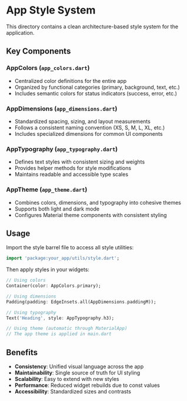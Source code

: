 # App Style System

This directory contains a clean architecture-based style system for the application.

## Key Components

### AppColors (`app_colors.dart`)
- Centralized color definitions for the entire app
- Organized by functional categories (primary, background, text, etc.)
- Includes semantic colors for status indicators (success, error, etc.)

### AppDimensions (`app_dimensions.dart`) 
- Standardized spacing, sizing, and layout measurements
- Follows a consistent naming convention (XS, S, M, L, XL, etc.)
- Includes specialized dimensions for common UI components

### AppTypography (`app_typography.dart`)
- Defines text styles with consistent sizing and weights
- Provides helper methods for style modifications
- Maintains readable and accessible type scales

### AppTheme (`app_theme.dart`)
- Combines colors, dimensions, and typography into cohesive themes
- Supports both light and dark mode
- Configures Material theme components with consistent styling

## Usage

Import the style barrel file to access all style utilities:

```dart
import 'package:your_app/utils/style.dart';
```

Then apply styles in your widgets:

```dart
// Using colors
Container(color: AppColors.primary);

// Using dimensions
Padding(padding: EdgeInsets.all(AppDimensions.paddingM));

// Using typography
Text('Heading', style: AppTypography.h3);

// Using theme (automatic through MaterialApp)
// The app theme is applied in main.dart
```

## Benefits

- **Consistency**: Unified visual language across the app
- **Maintainability**: Single source of truth for UI styling
- **Scalability**: Easy to extend with new styles
- **Performance**: Reduced widget rebuilds due to const values
- **Accessibility**: Standardized sizes and contrasts